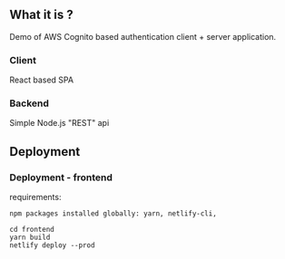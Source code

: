 ## What it is ?
Demo of AWS Cognito based authentication client + server application.



### Client

React based SPA

### Backend

Simple Node.js "REST" api

## Deployment

### Deployment - frontend

requirements:
```
npm packages installed globally: yarn, netlify-cli,
```

```
cd frontend
yarn build
netlify deploy --prod
```


